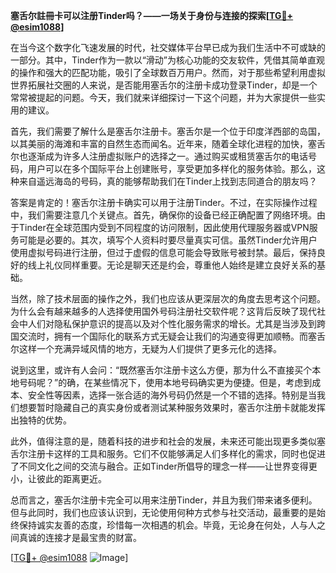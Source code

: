 **塞舌尔註冊卡可以注册Tinder吗？——一场关于身份与连接的探索[[TG💪+ @esim1088](https://t.me/s/esim1088)]**

在当今这个数字化飞速发展的时代，社交媒体平台早已成为我们生活中不可或缺的一部分。其中，Tinder作为一款以“滑动”为核心功能的交友软件，凭借其简单直观的操作和强大的匹配功能，吸引了全球数百万用户。然而，对于那些希望利用虚拟世界拓展社交圈的人来说，是否能用塞舌尔的注册卡成功登录Tinder，却是一个常常被提起的问题。今天，我们就来详细探讨一下这个问题，并为大家提供一些实用的建议。

首先，我们需要了解什么是塞舌尔注册卡。塞舌尔是一个位于印度洋西部的岛国，以其美丽的海滩和丰富的自然生态而闻名。近年来，随着全球化进程的加快，塞舌尔也逐渐成为许多人注册虚拟账户的选择之一。通过购买或租赁塞舌尔的电话号码，用户可以在多个国际平台上创建账号，享受更加多样化的服务体验。那么，这种来自遥远海岛的号码，真的能够帮助我们在Tinder上找到志同道合的朋友吗？

答案是肯定的！塞舌尔注册卡确实可以用于注册Tinder。不过，在实际操作过程中，我们需要注意几个关键点。首先，确保你的设备已经正确配置了网络环境。由于Tinder在全球范围内受到不同程度的访问限制，因此使用代理服务器或VPN服务可能是必要的。其次，填写个人资料时要尽量真实可信。虽然Tinder允许用户使用虚拟号码进行注册，但过于虚假的信息可能会导致账号被封禁。最后，保持良好的线上礼仪同样重要。无论是聊天还是约会，尊重他人始终是建立良好关系的基础。

当然，除了技术层面的操作之外，我们也应该从更深层次的角度去思考这个问题。为什么会有越来越多的人选择使用国外号码注册社交软件呢？这背后反映了现代社会中人们对隐私保护意识的提高以及对个性化服务需求的增长。尤其是当涉及到跨国交流时，拥有一个国际化的联系方式无疑会让我们的沟通变得更加顺畅。而塞舌尔这样一个充满异域风情的地方，无疑为人们提供了更多元化的选择。

说到这里，或许有人会问：“既然塞舌尔注册卡这么方便，那为什么不直接买个本地号码呢？”的确，在某些情况下，使用本地号码确实更为便捷。但是，考虑到成本、安全性等因素，选择一张合适的海外号码仍然是一个不错的选择。特别是当我们想要暂时隐藏自己的真实身份或者测试某种服务效果时，塞舌尔注册卡就能发挥出独特的优势。

此外，值得注意的是，随着科技的进步和社会的发展，未来还可能出现更多类似塞舌尔注册卡这样的工具和服务。它们不仅能够满足人们多样化的需求，同时也促进了不同文化之间的交流与融合。正如Tinder所倡导的理念一样——让世界变得更小，让彼此的距离更近。

总而言之，塞舌尔注册卡完全可以用来注册Tinder，并且为我们带来诸多便利。但与此同时，我们也应该认识到，无论使用何种方式参与社交活动，最重要的是始终保持诚实友善的态度，珍惜每一次相遇的机会。毕竟，无论身在何处，人与人之间真诚的连接才是最宝贵的财富。

[[TG💪+ @esim1088](https://t.me/s/esim1088) ![Image](https://i.postimg.cc/4NQfJmqS/Snipaste-2025-05-13-00-14-12.png)]